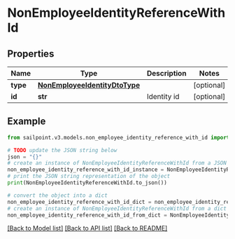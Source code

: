# NonEmployeeIdentityReferenceWithId


## Properties

Name | Type | Description | Notes
------------ | ------------- | ------------- | -------------
**type** | [**NonEmployeeIdentityDtoType**](NonEmployeeIdentityDtoType.md) |  | [optional] 
**id** | **str** | Identity id | [optional] 

## Example

```python
from sailpoint.v3.models.non_employee_identity_reference_with_id import NonEmployeeIdentityReferenceWithId

# TODO update the JSON string below
json = "{}"
# create an instance of NonEmployeeIdentityReferenceWithId from a JSON string
non_employee_identity_reference_with_id_instance = NonEmployeeIdentityReferenceWithId.from_json(json)
# print the JSON string representation of the object
print(NonEmployeeIdentityReferenceWithId.to_json())

# convert the object into a dict
non_employee_identity_reference_with_id_dict = non_employee_identity_reference_with_id_instance.to_dict()
# create an instance of NonEmployeeIdentityReferenceWithId from a dict
non_employee_identity_reference_with_id_from_dict = NonEmployeeIdentityReferenceWithId.from_dict(non_employee_identity_reference_with_id_dict)
```
[[Back to Model list]](../README.md#documentation-for-models) [[Back to API list]](../README.md#documentation-for-api-endpoints) [[Back to README]](../README.md)


